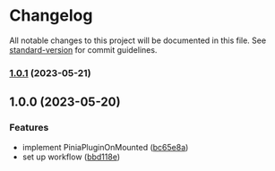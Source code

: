 # Changelog

All notable changes to this project will be documented in this file. See [standard-version](https://github.com/conventional-changelog/standard-version) for commit guidelines.

### [1.0.1](https://github.com/Gumball12/pinia-plugin-on-mounted/compare/v1.0.0...v1.0.1) (2023-05-21)

## 1.0.0 (2023-05-20)


### Features

* implement PiniaPluginOnMounted ([bc65e8a](https://github.com/Gumball12/pinia-plugin-on-mounted/commit/bc65e8a8d423edf218c0f4662b23cf0e0ea7d356))
* set up workflow ([bbd118e](https://github.com/Gumball12/pinia-plugin-on-mounted/commit/bbd118e1b29aeab1d820d337939f2cc83aa4cd88))
